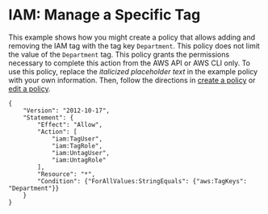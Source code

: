 # IAM: Manage a Specific Tag<a name="reference_policies_examples_iam-manage-tags"></a>

This example shows how you might create a policy that allows adding and removing the IAM tag with the tag key `Department`\. This policy does not limit the value of the `Department` tag\. This policy grants the permissions necessary to complete this action from the AWS API or AWS CLI only\. To use this policy, replace the *italicized placeholder text* in the example policy with your own information\. Then, follow the directions in [create a policy](access_policies_create.md) or [edit a policy](access_policies_manage-edit.md)\. 

```
{
    "Version": "2012-10-17",
    "Statement": {
        "Effect": "Allow",
        "Action": [
            "iam:TagUser",
            "iam:TagRole",
            "iam:UntagUser",
            "iam:UntagRole"
        ],
        "Resource": "*",
        "Condition": {"ForAllValues:StringEquals": {"aws:TagKeys": "Department"}}
    }
}
```